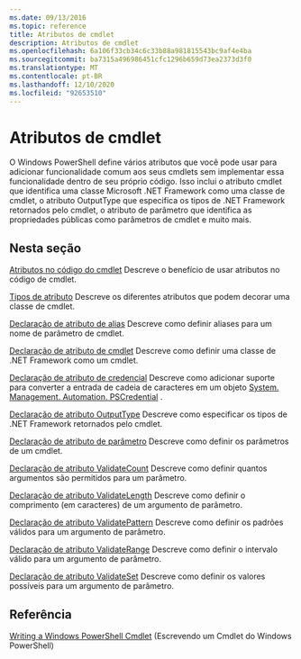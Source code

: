 ```yaml
---
ms.date: 09/13/2016
ms.topic: reference
title: Atributos de cmdlet
description: Atributos de cmdlet
ms.openlocfilehash: 6a106f33cb34c6c33b88a981815543bc9af4e4ba
ms.sourcegitcommit: ba7315a496986451cfc1296b659d73ea2373d3f0
ms.translationtype: MT
ms.contentlocale: pt-BR
ms.lasthandoff: 12/10/2020
ms.locfileid: "92653510"
---
```

# <a name="cmdlet-attributes"></a>Atributos de cmdlet

O Windows PowerShell define vários atributos que você pode usar para adicionar funcionalidade comum aos seus cmdlets sem implementar essa funcionalidade dentro de seu próprio código. Isso inclui o atributo cmdlet que identifica uma classe Microsoft .NET Framework como uma classe de cmdlet, o atributo OutputType que especifica os tipos de .NET Framework retornados pelo cmdlet, o atributo de parâmetro que identifica as propriedades públicas como parâmetros de cmdlet e muito mais.

## <a name="in-this-section"></a>Nesta seção

[Atributos no código do cmdlet](./attributes-in-cmdlet-code.md) Descreve o benefício de usar atributos no código de cmdlet.

[Tipos de atributo](./attribute-types.md) Descreve os diferentes atributos que podem decorar uma classe de cmdlet.

[Declaração de atributo de alias](./alias-attribute-declaration.md) Descreve como definir aliases para um nome de parâmetro de cmdlet.

[Declaração de atributo de cmdlet](./cmdlet-attribute-declaration.md) Descreve como definir uma classe de .NET Framework como um cmdlet.

[Declaração de atributo de credencial](./credential-attribute-declaration.md) Descreve como adicionar suporte para converter a entrada de cadeia de caracteres em um objeto [System. Management. Automation. PSCredential](/dotnet/api/System.Management.Automation.PSCredential) .

[Declaração de atributo OutputType](./outputtype-attribute-declaration.md) Descreve como especificar os tipos de .NET Framework retornados pelo cmdlet.

[Declaração de atributo de parâmetro](./parameter-attribute-declaration.md) Descreve como definir os parâmetros de um cmdlet.

[Declaração de atributo ValidateCount](./validatecount-attribute-declaration.md) Descreve como definir quantos argumentos são permitidos para um parâmetro.

[Declaração de atributo ValidateLength](./validatelength-attribute-declaration.md) Descreve como definir o comprimento (em caracteres) de um argumento de parâmetro.

[Declaração de atributo ValidatePattern](./validatepattern-attribute-declaration.md) Descreve como definir os padrões válidos para um argumento de parâmetro.

[Declaração de atributo ValidateRange](./validaterange-attribute-declaration.md) Descreve como definir o intervalo válido para um argumento de parâmetro.

[Declaração de atributo ValidateSet](./validateset-attribute-declaration.md) Descreve como definir os valores possíveis para um argumento de parâmetro.

## <a name="reference"></a>Referência

[Writing a Windows PowerShell Cmdlet](./writing-a-windows-powershell-cmdlet.md) (Escrevendo um Cmdlet do Windows PowerShell)
